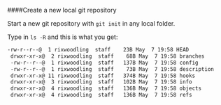 ####Create a new local git repository

Start a new git repository with ```git init``` in any local folder.

Type in ```ls -R``` and this is what you get:
```bash
-rw-r--r--@  1 rixwoodling  staff    23B May  7 19:58 HEAD
 drwxr-xr-x@  2 rixwoodling  staff    68B May  7 19:58 branches
 -rw-r--r--@  1 rixwoodling  staff   137B May  7 19:58 config
 -rw-r--r--@  1 rixwoodling  staff    73B May  7 19:58 description
 drwxr-xr-x@ 11 rixwoodling  staff   374B May  7 19:58 hooks
 drwxr-xr-x@  3 rixwoodling  staff   102B May  7 19:58 info
 drwxr-xr-x@  4 rixwoodling  staff   136B May  7 19:58 objects
 drwxr-xr-x@  4 rixwoodling  staff   136B May  7 19:58 refs
```
